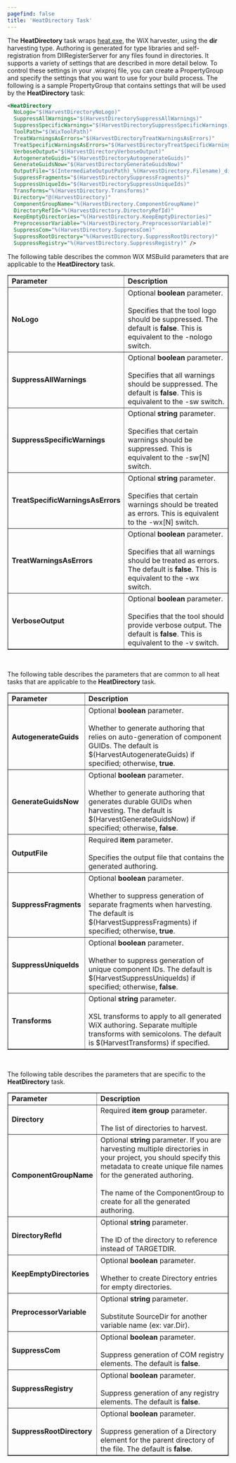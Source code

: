 ```yaml
---
pagefind: false
title: 'HeatDirectory Task'
---
```


The <b>HeatDirectory</b> task wraps [heat.exe](../../overview/heat/), the WiX harvester,
using the <b>dir</b> harvesting type. Authoring is generated for type libraries and
self-registration from DllRegisterServer for any files found in directories. It
supports a variety of settings that are described in more detail below. To control
these settings in your .wixproj file, you can create a PropertyGroup and specify the
settings that you want to use for your build process. The following is a sample
PropertyGroup that contains settings that will be used by the <b>HeatDirectory</b> task:

```xml
<HeatDirectory
  NoLogo="$(HarvestDirectoryNoLogo)"
  SuppressAllWarnings="$(HarvestDirectorySuppressAllWarnings)"
  SuppressSpecificWarnings="$(HarvestDirectorySuppressSpecificWarnings)"
  ToolPath="$(WixToolPath)"
  TreatWarningsAsErrors="$(HarvestDirectoryTreatWarningsAsErrors)"
  TreatSpecificWarningsAsErrors="$(HarvestDirectoryTreatSpecificWarningsAsErrors)"
  VerboseOutput="$(HarvestDirectoryVerboseOutput)"
  AutogenerateGuids="$(HarvestDirectoryAutogenerateGuids)"
  GenerateGuidsNow="$(HarvestDirectoryGenerateGuidsNow)"
  OutputFile="$(IntermediateOutputPath)_%(HarvestDirectory.Filename)_dir.wxs"
  SuppressFragments="$(HarvestDirectorySuppressFragments)"
  SuppressUniqueIds="$(HarvestDirectorySuppressUniqueIds)"
  Transforms="%(HarvestDirectory.Transforms)"
  Directory="@(HarvestDirectory)"
  ComponentGroupName="%(HarvestDirectory.ComponentGroupName)"
  DirectoryRefId="%(HarvestDirectory.DirectoryRefId)"
  KeepEmptyDirectories="%(HarvestDirectory.KeepEmptyDirectories)"
  PreprocessorVariable="%(HarvestDirectory.PreprocessorVariable)"
  SuppressCom="%(HarvestDirectory.SuppressCom)"
  SuppressRootDirectory="%(HarvestDirectory.SuppressRootDirectory)"
  SuppressRegistry="%(HarvestDirectory.SuppressRegistry)" />
```

The following table describes the common WiX MSBuild parameters that are applicable
to the <b>HeatDirectory</b> task.

<table border="1" cellspacing="0" cellpadding="4">
    <tr>
        <td>
            <b>Parameter</b>
        </td>
        <td>
            <b>Description</b>
        </td>
    </tr>
    <tr>
        <td>
            <b>NoLogo</b>
        </td>
        <td>
            Optional <b>boolean</b> parameter.<br />
            <br />
            Specifies that the tool logo should be suppressed.
            The default is <b>false</b>.
            This is equivalent to the -nologo switch.</td>
    </tr>
    <tr>
        <td>
            <b>SuppressAllWarnings</b>
        </td>
        <td>
            Optional <b>boolean</b> parameter.<br />
            <br />
            Specifies that all warnings should be suppressed.
            The default is <b>false</b>.
            This is equivalent to the -sw switch.
        </td>
    </tr>
    <tr>
        <td>
            <b>SuppressSpecificWarnings</b>
        </td>
        <td>
            Optional <b>string</b> parameter.<br />
            <br />
            Specifies that certain warnings should be suppressed.
            This is equivalent to the -sw[N] switch.
        </td>
    </tr>
    <tr>
        <td>
            <b>TreatSpecificWarningsAsErrors</b>
        </td>
        <td>
            Optional <b>string</b> parameter.<br />
            <br />
            Specifies that certain warnings should be treated as errors.
            This is equivalent to the -wx[N] switch.
        </td>
    </tr>
    <tr>
        <td>
            <b>TreatWarningsAsErrors</b>
        </td>
        <td>
            Optional <b>boolean</b> parameter.<br />
            <br />
            Specifies that all warnings should be treated as errors.
            The default is <b>false</b>.
            This is equivalent to the -wx switch.
        </td>
    </tr>
    <tr>
        <td>
            <b>VerboseOutput</b>
        </td>
        <td>
            Optional <b>boolean</b> parameter.<br />
            <br />
            Specifies that the tool should provide verbose output.
            The default is <b>false</b>.
            This is equivalent to the -v switch.
        </td>
    </tr>
</table>

&nbsp;

The following table describes the parameters that are 
common to all heat tasks that are applicable to the <b>HeatDirectory</b>
task.

<table border="1" cellspacing="0" cellpadding="4">
    <tr>
        <td>
            <b>Parameter</b>
        </td>
        <td>
            <b>Description</b>
        </td>
    </tr>
    <tr>
        <td>
            <b>AutogenerateGuids</b></td>
        <td>
            Optional <b>boolean</b> parameter.<br />
            <br />
            Whether to generate authoring that relies on auto-generation of component GUIDs.
            The default is $(HarvestAutogenerateGuids) if specified; otherwise, <b>true</b>.
        </td>
    </tr>
    <tr>
        <td>
            <b>GenerateGuidsNow</b></td>
        <td>
            Optional <b>boolean</b> parameter.<br />
            <br />
            Whether to generate authoring that generates durable GUIDs when harvesting. The
            default is $(HarvestGenerateGuidsNow) if specified; otherwise, <b>false</b>.</td>
    </tr>
    <tr>
        <td>
            <b>OutputFile</b></td>
        <td>
            Required <b>item</b> parameter.<br />
            <br />
            Specifies the output file that contains the generated authoring.</td>
    </tr>
    <tr>
        <td>
            <b>SuppressFragments</b></td>
        <td>
            Optional <b>boolean</b> parameter.<br />
            <br />
            Whether to suppress generation of separate fragments when harvesting. The default
            is $(HarvestSuppressFragments) if specified; otherwise, <b>true</b>.</td>
    </tr>
    <tr>
        <td>
            <b>SuppressUniqueIds</b></td>
        <td>
            Optional <b>boolean</b> parameter.<br />
            <br />
            Whether to suppress generation of unique component IDs. The default
            is $(HarvestSuppressUniqueIds) if specified; otherwise, <b>false</b>.</td>
    </tr>
    <tr>
        <td>
            <b>Transforms</b></td>
        <td>
            Optional <b>string</b> parameter.<br />
            <br />
            XSL transforms to apply to all generated WiX authoring. Separate multiple transforms
            with semicolons. The default is $(HarvestTransforms) if specified.</td>
    </tr>
    </table>

&nbsp;

The following table describes the parameters that are specific to the <b>HeatDirectory</b>
task.

<table border="1" cellspacing="0" cellpadding="4">
    <tr>
        <td>
            <b>Parameter</b>
        </td>
        <td>
            <b>Description</b>
        </td>
    </tr>
    <tr>
        <td>
            <b>Directory</b></td>
        <td>
            Required <b>item group</b> parameter.<br />
            <br />
            The list of directories to harvest.</td>
    </tr>
    <tr>
        <td>
            <b>ComponentGroupName</b></td>
        <td>
            Optional <b>string</b> parameter. If you are harvesting multiple directories in your project,
            you should specify this metadata to create unique file names for the generated authoring.<br />
            <br />
            The name of the ComponentGroup to create for all the generated authoring.</td>
    </tr>
    <tr>
        <td>
            <b>DirectoryRefId</b></td>
        <td>
            Optional <b>string</b> parameter.<br />
            <br />
            The ID of the directory to reference instead of TARGETDIR.</td>
    </tr>
    <tr>
        <td>
            <b>KeepEmptyDirectories</b></td>
        <td>
            Optional <b>boolean</b> parameter.<br />
            <br />
            Whether to create Directory entries for empty directories.</td>
    </tr>
    <tr>
        <td>
            <b>PreprocessorVariable</b></td>
        <td>
            Optional <b>string</b> parameter.<br />
            <br />
            Substitute SourceDir for another variable name (ex: var.Dir).</td>
    </tr>
    <tr>
        <td>
            <b>SuppressCom</b></td>
        <td>
            Optional <b>boolean</b> parameter.<br />
            <br />
            Suppress generation of COM registry elements. The default is <b>false</b>.</td>
    </tr>
    <tr>
        <td>
            <b>SuppressRegistry</b></td>
        <td>
            Optional <b>boolean</b> parameter.<br />
            <br />
            Suppress generation of any registry elements. The default is <b>false</b>.</td>
    </tr>
    <tr>
        <td>
            <b>SuppressRootDirectory</b></td>
        <td>
            Optional <b>boolean</b> parameter.<br />
            <br />
            Suppress generation of a Directory element for the parent directory of the file.
            The default is <b>false</b>.</td>
    </tr>
</table>

